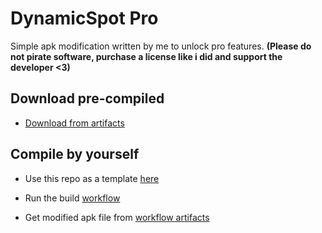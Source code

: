 
# DynamicSpot Pro

Simple apk modification written by me to unlock pro features.
**(Please do not pirate software, purchase a license ****like i did**** and support the developer <3)**

## Download pre-compiled

- [Download from artifacts](../../actions/workflows/build.yml)

## Compile by yourself

- Use this repo as a template [here](https://github.com/new?template_name=DynamicSpot-Pro&template_owner=AC69x)

- Run the build [workflow](../../actions/workflows/build.yml)

- Get modified apk file from [workflow artifacts](../../actions/workflows/build.yml)
